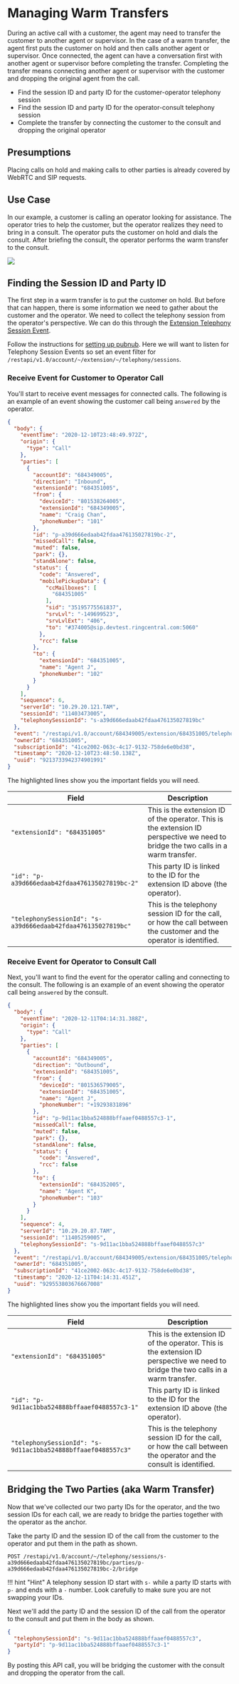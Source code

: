 # Managing Warm Transfers

During an active call with a customer, the agent may need to transfer the customer to another agent or supervisor. In the case of a warm transfer, the agent first puts the customer on hold and then calls another agent or supervisor. Once connected, the agent can have a conversation first with another agent or supervisor before completing the transfer. Completing the transfer means connecting another agent or supervisor with the customer and dropping the original agent from the call.

* Find the session ID and party ID for the customer-operator telephony session
* Find the session ID and party ID for the operator-consult telephony session
* Complete the transfer by connecting the customer to the consult and dropping the original operator

## Presumptions

Placing calls on hold and making calls to other parties is already covered by WebRTC and SIP requests.

## Use Case

In our example, a customer is calling an operator looking for assistance. The operator tries to help the customer, but the operator realizes they need to bring in a consult. The operator puts the customer on hold and dials the consult. After briefing the consult, the operator performs the warm transfer to the consult.

<img class="img-fluid" src="../../img/warm-transfer.png">

## Finding the Session ID and Party ID

The first step in a warm transfer is to put the customer on hold. But before that can happen, there is some information we need to gather about the customer and the operator. We need to collect the telephony session from the operator's perspective. We can do this through the [Extension Telephony Session Event](https://developers.ringcentral.com/api-reference/Extension-Telephony-Sessions-Event).

Follow the instructions for [setting up pubnub](../../notifications/push-notifications/quick-start#javascript). Here we will want to listen for Telephony Session Events so set an event filter for `/restapi/v1.0/account/~/extension/~/telephony/sessions`.

### Receive Event for Customer to Operator Call

You'll start to receive event messages for connected calls. The following is an example of an event showing the customer call being `answered` by the operator.

```json hl_lines="11 18 46"
{
  "body": {
    "eventTime": "2020-12-10T23:48:49.972Z",
    "origin": {
      "type": "Call"
    },
    "parties": [
      {
        "accountId": "684349005",
        "direction": "Inbound",
        "extensionId": "684351005",
        "from": {
          "deviceId": "801538264005",
          "extensionId": "684349005",
          "name": "Craig Chan",
          "phoneNumber": "101"
        },
        "id": "p-a39d666edaab42fdaa476135027819bc-2",
        "missedCall": false,
        "muted": false,
        "park": {},
        "standAlone": false,
        "status": {
          "code": "Answered",
          "mobilePickupData": {
            "ccMailboxes": [
              "684351005"
            ],
            "sid": "35195775561837",
            "srvLvl": "-149699523",
            "srvLvlExt": "406",
            "to": "#374005@sip.devtest.ringcentral.com:5060"
          },
          "rcc": false
        },
        "to": {
          "extensionId": "684351005",
          "name": "Agent J",
          "phoneNumber": "102"
        }
      }
    ],
    "sequence": 6,
    "serverId": "10.29.20.121.TAM",
    "sessionId": "11403473005",
    "telephonySessionId": "s-a39d666edaab42fdaa476135027819bc"
  },
  "event": "/restapi/v1.0/account/684349005/extension/684351005/telephony/sessions",
  "ownerId": "684351005",
  "subscriptionId": "41ce2002-063c-4c17-9132-758de6e0bd38",
  "timestamp": "2020-12-10T23:48:50.138Z",
  "uuid": "9213733942374901991"
}
```

The highlighted lines show you the important fields you will need.

| Field | Description |
|-|-|
| `"extensionId": "684351005"` | This is the extension ID of the operator. This is the extension ID perspective we need to bridge the two calls in a warm transfer. |
| `"id": "p-a39d666edaab42fdaa476135027819bc-2"` | This party ID is linked to the ID for the extension ID above (the operator). |
| `"telephonySessionId": "s-a39d666edaab42fdaa476135027819bc"` | This is the telephony session ID for the call, or how the call between the customer and the operator is identified. |

### Receive Event for Operator to Consult Call

Next, you'll want to find the event for the operator calling and connecting to the consult. The following is an example of an event showing the operator call being `answered` by the consult.

```json hl_lines="11 18 37"
{
  "body": {
    "eventTime": "2020-12-11T04:14:31.388Z",
    "origin": {
      "type": "Call"
    },
    "parties": [
      {
        "accountId": "684349005",
        "direction": "Outbound",
        "extensionId": "684351005",
        "from": {
          "deviceId": "801536579005",
          "extensionId": "684351005",
          "name": "Agent J",
          "phoneNumber": "+19293831896"
        },
        "id": "p-9d11ac1bba524888bffaaef0488557c3-1",
        "missedCall": false,
        "muted": false,
        "park": {},
        "standAlone": false,
        "status": {
          "code": "Answered",
          "rcc": false
        },
        "to": {
          "extensionId": "684352005",
          "name": "Agent K",
          "phoneNumber": "103"
        }
      }
    ],
    "sequence": 4,
    "serverId": "10.29.20.87.TAM",
    "sessionId": "11405259005",
    "telephonySessionId": "s-9d11ac1bba524888bffaaef0488557c3"
  },
  "event": "/restapi/v1.0/account/684349005/extension/684351005/telephony/sessions",
  "ownerId": "684351005",
  "subscriptionId": "41ce2002-063c-4c17-9132-758de6e0bd38",
  "timestamp": "2020-12-11T04:14:31.451Z",
  "uuid": "929553803676667008"
}
```

The highlighted lines show you the important fields you will need.

| Field | Description |
|-|-|
| `"extensionId": "684351005"` | This is the extension ID of the operator. This is the extension ID perspective we need to bridge the two calls in a warm transfer. |
| `"id": "p-9d11ac1bba524888bffaaef0488557c3-1"` | This party ID is linked to the ID for the extension ID above (the operator). |
| `"telephonySessionId": "s-9d11ac1bba524888bffaaef0488557c3"` | This is the telephony session ID for the call, or how the call between the operator and the consult is identified. |

## Bridging the Two Parties (aka Warm Transfer)

Now that we've collected our two party IDs for the operator, and the two session IDs for each call, we are ready to bridge the parties together with the operator as the anchor.

Take the party ID and the session ID of the call from the customer to the operator and put them in the path as shown.

```http
POST /restapi/v1.0/account/~/telephony/sessions/s-a39d666edaab42fdaa476135027819bc/parties/p-a39d666edaab42fdaa476135027819bc-2/bridge
```

!!! hint "Hint"
    A telephony session ID start with `s-` while a party ID starts with `p-` and ends with a `-` number. Look carefully to make sure you are not swapping your IDs.

Next we'll add the party ID and the session ID of the call from the operator to the consult and put them in the body as shown.

```json
{
  "telephonySessionId": "s-9d11ac1bba524888bffaaef0488557c3",
  "partyId": "p-9d11ac1bba524888bffaaef0488557c3-1"
}
```

By posting this API call, you will be bridging the customer with the consult and dropping the operator from the call.
